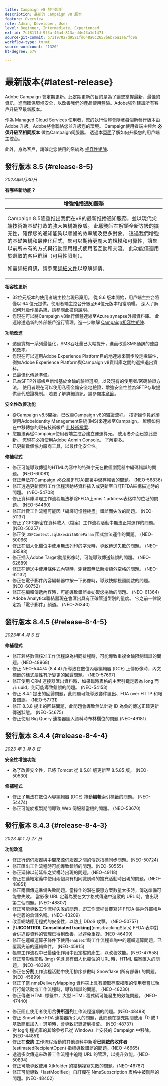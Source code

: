 ```yaml
---
title: Campaign v8 發行說明
description: 最新的 Campaign v8 版本
feature: Overview
role: Admin, Developer, User
level: Beginner, Intermediate, Experienced
exl-id: 7cf8111d-9f3a-46a4-813a-d4e43a1d1471
source-git-commit: b71197027d9521fd648a0c2657b6b76a1aa7fc9a
workflow-type: tm+mt
source-wordcount: '1320'
ht-degree: 57%

---
```


# 最新版本{#latest-release}

Adobe Campaign 會定期更新。此定期更新的目的是為了讓您掌握最新、最佳的資訊，進而確保環境安全，以改善我們的產品使用體驗。Adobe強烈建議所有客戶升級至最新版本。

 作為 Managed Cloud Services 使用者，您的執行個體會隨著每個新發行版本由 Adobe 升級。Adobe將會聯絡您並升級您的環境。 Campaign使用者端主控台 **必須升級至相同版本** 做為Campaign伺服器。 透過本[頁面](../start/connect.md#upgrade-ac-console)了解如何升級您的用戶端主控台。

此外，身為客戶，請確定您使用的系統為 [相容性矩陣](compatibility-matrix.md).

## 發行版本 8.5 {#release-8-5}

_2023年6月30日_

**有哪些新功能？**

<table> 
<thead>
<tr> 
<th> <strong>增強推播通知服務</strong><br /> </th> 
</tr> 
</thead> 
<tbody> 
<tr> 
<td><p>Campaign 8.5隆重推出我們在v8的最新推播通知服務，並以現代尖端技術為基礎打造的強大架構為後盾。 此服務旨在解鎖全新等級的擴充性，確保您的通知能夠以順暢的效率觸及更多對象。 透過我們增強的基礎架構和最佳化程式，您可以期待更龐大的規模和可靠性，讓您以前所未有的方式與行動應用程式使用者互動和交流。 此功能僅適用於選取的客戶群組（可用性限制）。</p>
<p>如需詳細資訊，請參閱<a href="../send/push-data-collection.md">詳細文件</a>以瞭解詳情。</p>

</td> 
</tr> 
</tbody> 
</table>

**相容性更新**

* 32位元版本的使用者端主控台現已棄用。 從 8.6 版本開始，用戶端主控台將僅以 64 位元提供。使用者端主控台升級至64位元版本相當順暢。 深入了解如何升級作業系統，請參閱此[技術說明](../../technotes/upgrades/console.md)。
* 您現在可以將Campaign v8執行個體連線至Azure synapse外部資料庫。 此連線透過新的外部帳戶進行管理。進一步瞭解 [Campaign相容性矩陣](../start/compatibility-matrix.md#federated-data-access-fdafederateddataaccessfda).

**功能改進**

* 透過實施一系列最佳化，SMS吞吐量已大幅提升，進而改善SMS通訊的速度和效率。
* 您現在可以運用Adobe Experience Platform目的地連線來同步設定檔屬性，例如Adobe Experience Platform與Campaign v8資料庫之間的選擇退出資料。
* 已最佳化傳遞準備。
* 已為SFTP外部帳戶新增基於金鑰的驗證選項，以及現有的使用者/密碼驗證方法。 使用者現在可以使用私密金鑰安全地驗證，增強安全性並為SFTP存取提供替代驗證機制。 若要了解詳細資訊，請參閱[本章節](../config/external-accounts.md)。

**安全性改善功能**

* 從Campaign v8.5開始，已改善Campaign v8的驗證流程。 技術操作員必須使用AdobeIdentity Management系統(IMS)來連線至Campaign。 瞭解如何在中移轉您的現有技術帳戶 [此技術檔案](../../technotes/upgrades/ims-migration.md).
* 您無法再從Campaign使用者端主控台建立運運算元。 使用者介面已據此更新。 您現在必須使用Adobe Admin Console。 [了解更多](../start/gs-permissions.md)。
* 已更新數個協力廠商工具，以最佳化安全性。

**修補程式**

* 修正可能導致傳遞的HTML內容中的特殊字元在數個瀏覽器中編碼錯誤的問題。 (NEO-60081)
* 修正無法在Campaign v8企業(FFDA)部署中儲存報表的問題。 (NEO-56836)
* 修正透過更新資料工作流程活動將資料插入或更新至自訂FFDA結構描述時的問題。 (NEO-54708)
* 修正資料庫清理工作流程無法移除FFDA上nms：address表格中的位址的問題。 (NEO-54460)
* 修正計費工作流程可能因「編譯記憶體耗盡」錯誤而失敗的問題。 (NEO-51137)
* 修正了GPG解密在資料載入（檔案）工作流程活動中無法正常運作的問題。 (NEO-50257)
* 修正使 `JSPContext.sqlExecWithOneParam` 函式無法運作的問題。 (NEO-50066)
* 修正在個人化欄位中使用無法列印的字元時，導致傳送失敗的問題。 (NEO-48588)
* 修正插入Adobe Target動態影像時，可能導致傳送錯誤的問題。 (NEO-62689)
* 修正在傳送中使用條件式內容時，瀏覽器無法新增額外空格的問題。 (NEO-62132)
* 修正在電子郵件內容編輯器中按一下影像時，導致快顯視窗開啟的問題。 (NEO-60752)
* 修正在編輯傳遞內容時，可能導致錯誤並妨礙您捲動的問題。 (NEO-61364)
* Adobe Analytics聯結器現在會匯出具有正確管道型別的量度。 它之前一律設定為「電子郵件」頻道。 (NEO-26340)


## 發行版本 8.4.5 {#release-8-4-5}

_2023年 4 月 3 日_

**修補程式**

* 修正若將數個核准工作流程設為相同排程時，可能導致重複金鑰限制錯誤的問題。(NEO-48968)
* 修正 NEO-54474 (8.4.4) 所導致在數位內容編輯器 (DCE) 上傳影像時，內文標籤的樣式屬性有所變更的回歸問題。 (NEO-57697)
* 修正使用 CRM 連接器匯出資料時，如果臨時表格的主索引鍵定義為 long 而非 uuid，則可能導致錯誤的問題。 (NEO-54153)
* 修正 8.4.1 提出的回歸問題，此問題可能導致套件匯出、FDA over HTTP 和報告錯誤。 (NEO-57731)
* 修正 8.3.8 提出的回歸問題，此問題會導致無法針對 ID 為負的傳送正確更新傳送狀態。 (NEO-54675)
* 修正使用 Big Query 連接器匯入資料時布林欄位的問題 (NEO-49181)


## 發行版本 8.4.4 {#release-8-4-4}

_2023 年 3 月 8 日_

**安全性增強功能**

* 為了改善安全性，已將 Tomcat 從 8.5.81 版更新至 8.5.85 版。 (NEO-50530)

**修補程式**

* 修正了無法在數位內容編輯器 (DCE) 捲動&#x200B;**編輯**&#x200B;索引標籤的問題。 (NEO-54474)
* 修正可能於複製期間導致 Web 伺服器當機的問題。 (NEO-53670)


## 發行版本 8.4.3 {#release-8-4-3}


_2023 年 1 月 27 日_

**功能改進**

* 修正行銷伺服器與中間來源伺服器之間的傳送指標同步問題。(NEO-50724) <!--OKKKK-->
* 修正匯出工作流程時可能導致錯誤的問題。(NEO-50555) <!--OKKKK-->
* 修正延伸以前延伸之架構時出現的問題。(NEO-49118) <!--OKKKK-->
* 修正在連結定義中使用兩個具有相同識別碼的擴充活動時出現的問題。(NEO-48851)
* 修正兩個傳送準備失敗問題。當操作的潛在優惠方案數量太多時，傳送準備可能會失敗。 當影像 URL 定義為要在文字格式傳送中追蹤的 URL 時，會出現第二個問題。(NEO-48807) <!--OKKKK-->
* 修正可能導致工作流程失敗的問題，即工作流程會覆寫非 FFDA 帳戶外部帳戶中定義的倉儲名稱。(NEO-43209) <!--OKKKK-->
* 改善網站應用程式的安全性，以防止 DDoS 攻擊。 (NEO-50757) <!--OKKKK-->
* **[!UICONTROL Consolidated tracking]**(nms:trackingStats) FFDA 表中對合併追蹤資料的管理已得到改善，以避免重複。(NEO-46409)
* 修正在邏輯運算子條件下使用`enableIf`時工作流程查詢中的邏輯運算問題。已覆寫先前的邏輯條件。 (NEO-45815)  <!--OKKKK-->
* 帳單工作流程中已最佳化作用中設定檔的產生，以改善效能。(NEO-47658) <!--OKKKK-->
* 修正當影像節點 (img) 包含具有個人化欄位的 URL 時，HTML 檔案匯入的問題。 (NEO-48396)
* 修正在&#x200B;**分割**&#x200B;工作流程活動中使用排序參數時 Snowflake (所有部署) 的問題。(NEO-45899) <!--OKKKK-->
* 修正了當 nmsDeliveryMapping 資料夾上具有讀取存取權限的使用者嘗試執行行銷活動或工作流程時，導致錯誤的問題。 (NEO-48230)
* 修正傳送 HTML 標籤中，大型 HTML 程式碼可能發生的效能問題。 (NEO-47440)
<!-- * Fixed an issue which could lead to a "Character set mismatch" error when using certain functions such as `to_nclob` with an Oracle unicode database where NChar was not enabled. (NEO-49361)
* Fixed an issue which prevented users from inserting a Time datatype in a **Data Update** workflow activity on MSSQL. (NEO-47763)-->
* 修正阻止使用者使用&#x200B;**合併所選列**&#x200B;工作流程選項的問題。(NEO-48488)
* 修正 Snowflake FDA 連接器所引入的問題，此問題在擴充期間使用「0 或 1 基數簡單加入」選項時，會導致記錄遭到捨棄。 (NEO-48737)
* 對 log4j 程式庫的其餘參考已從 Windows 上安裝的 Campaign 中移除。 (NEO-44851)
* 修正在&#x200B;**查詢** 工作流程活動的其他資料中新增&#x200B;**已開啟的收件者**  (estimatedRecipientOpen) 指標導致錯誤的問題。(NEO-46665)
* 透過多次傳送來改善工作流程中追蹤 URL 的管理，以提升效能。(NEO-50894) <!--OKKKK-->
* 修正可能導致使用 Xtkfolder 的結構複寫失敗的問題。(NEO-46787) <!--OKKKK-->
* 修正可能導致「lastModified」自訂欄在 NmsSubscription 表格中被刪除的問題。(NEO-48402)


